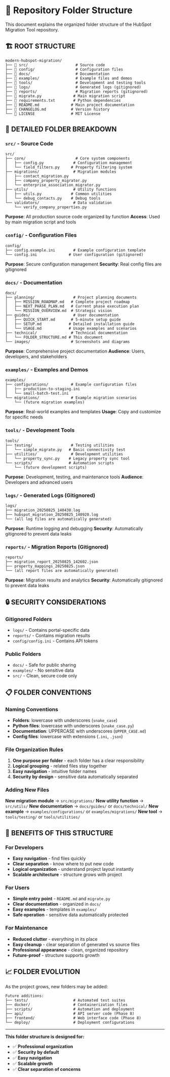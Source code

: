 # 📁 Repository Folder Structure

This document explains the organized folder structure of the HubSpot Migration Tool repository.

## 🏗️ **ROOT STRUCTURE**

```
modern-hubspot-migration/
├── 📁 src/                     # Source code
├── 📁 config/                  # Configuration files
├── 📁 docs/                    # Documentation
├── 📁 examples/                # Example files and demos
├── 📁 tools/                   # Development and testing tools
├── 📁 logs/                    # Generated logs (gitignored)
├── 📁 reports/                 # Migration reports (gitignored)
├── 📄 migrate.py              # Main migration script
├── 📄 requirements.txt        # Python dependencies
├── 📄 README.md              # Main project documentation
├── 📄 CHANGELOG.md           # Version history
└── 📄 LICENSE                # MIT License
```

## 📂 **DETAILED FOLDER BREAKDOWN**

### **`src/` - Source Code**
```
src/
├── core/                      # Core system components
│   ├── config.py             # Configuration management
│   └── field_filters.py     # Property filtering system
├── migrations/               # Migration modules
│   ├── contact_migration.py
│   ├── company_property_migrator.py
│   └── enterprise_association_migrator.py
├── utils/                    # Utility functions
│   ├── utils.py             # Common utilities
│   └── debug_contacts.py    # Debug tools
└── validators/               # Data validation
    └── verify_company_properties.py
```

**Purpose**: All production source code organized by function
**Access**: Used by main migration script and tools

### **`config/` - Configuration Files**
```
config/
├── config.example.ini        # Example configuration template
└── config.ini              # User configuration (gitignored)
```

**Purpose**: Secure configuration management
**Security**: Real config files are gitignored

### **`docs/` - Documentation**
```
docs/
├── planning/                 # Project planning documents
│   ├── MISSION_ROADMAP.md   # Complete project roadmap
│   ├── NEXT_PHASE_PLAN.md   # Current phase execution plan
│   └── MISSION_OVERVIEW.md  # Strategic vision
├── guides/                   # User documentation
│   ├── QUICK_START.md       # 5-minute setup guide
│   ├── SETUP.md            # Detailed installation guide
│   └── USAGE.md            # Usage examples and scenarios
├── technical/               # Technical documentation
│   └── FOLDER_STRUCTURE.md # This document
└── images/                  # Screenshots and diagrams
```

**Purpose**: Comprehensive project documentation
**Audience**: Users, developers, and stakeholders

### **`examples/` - Examples and Demos**
```
examples/
├── configurations/          # Example configuration files
│   ├── production-to-staging.ini
│   └── small-batch-test.ini
└── migrations/              # Example migration scenarios
    └── (future migration examples)
```

**Purpose**: Real-world examples and templates
**Usage**: Copy and customize for specific needs

### **`tools/` - Development Tools**
```
tools/
├── testing/                 # Testing utilities
│   └── simple_migrate.py   # Basic connectivity test
├── utilities/               # Development utilities
│   └── property_sync.py    # Legacy property sync tool
└── scripts/                # Automation scripts
    └── (future development scripts)
```

**Purpose**: Development, testing, and maintenance tools
**Audience**: Developers and advanced users

### **`logs/` - Generated Logs (Gitignored)**
```
logs/
├── migration_20250825_140438.log
├── hubspot_migration_20250825_140920.log
└── (all log files are automatically generated)
```

**Purpose**: Runtime logging and debugging
**Security**: Automatically gitignored to prevent data leaks

### **`reports/` - Migration Reports (Gitignored)**
```
reports/
├── migration_report_20250825_142602.json
├── property_mappings_20250825.json
└── (all report files are automatically generated)
```

**Purpose**: Migration results and analytics
**Security**: Automatically gitignored to prevent data leaks

## 🔒 **SECURITY CONSIDERATIONS**

### **Gitignored Folders**
- `logs/` - Contains portal-specific data
- `reports/` - Contains migration results
- `config/config.ini` - Contains API tokens

### **Public Folders**
- `docs/` - Safe for public sharing
- `examples/` - No sensitive data
- `src/` - Clean, secure code only

## 📋 **FOLDER CONVENTIONS**

### **Naming Conventions**
- **Folders**: lowercase with underscores (`snake_case`)
- **Python files**: lowercase with underscores (`snake_case.py`)
- **Documentation**: UPPERCASE with underscores (`UPPER_CASE.md`)
- **Config files**: lowercase with extensions (`.ini`, `.json`)

### **File Organization Rules**
1. **One purpose per folder** - each folder has a clear responsibility
2. **Logical grouping** - related files stay together
3. **Easy navigation** - intuitive folder names
4. **Security by design** - sensitive data automatically separated

### **Adding New Files**

**New migration module** → `src/migrations/`
**New utility function** → `src/utils/`
**New documentation** → `docs/guides/` or `docs/technical/`
**New example** → `examples/configurations/` or `examples/migrations/`
**New tool** → `tools/testing/` or `tools/utilities/`

## 🚀 **BENEFITS OF THIS STRUCTURE**

### **For Developers**
- **Easy navigation** - find files quickly
- **Clear separation** - know where to put new code
- **Logical organization** - understand project layout instantly
- **Scalable architecture** - structure grows with project

### **For Users**
- **Simple entry point** - `README.md` and `migrate.py`
- **Clear documentation** - organized in `docs/`
- **Easy examples** - templates in `examples/`
- **Safe operation** - sensitive data automatically protected

### **For Maintenance**
- **Reduced clutter** - everything in its place
- **Easy cleanup** - clear separation of generated vs source files
- **Professional appearance** - clean, organized repository
- **Future-proof** - structure supports growth

## 📈 **FOLDER EVOLUTION**

As the project grows, new folders may be added:

```
Future additions:
├── tests/                    # Automated test suites
├── docker/                   # Containerization files
├── scripts/                  # Automation and deployment
├── api/                      # API server code (Phase 8)
├── frontend/                 # Web interface code (Phase 8)
└── deploy/                   # Deployment configurations
```

---

**This folder structure is designed for:**
- ✅ **Professional organization**
- ✅ **Security by default**
- ✅ **Easy navigation**
- ✅ **Scalable growth**
- ✅ **Clear separation of concerns**